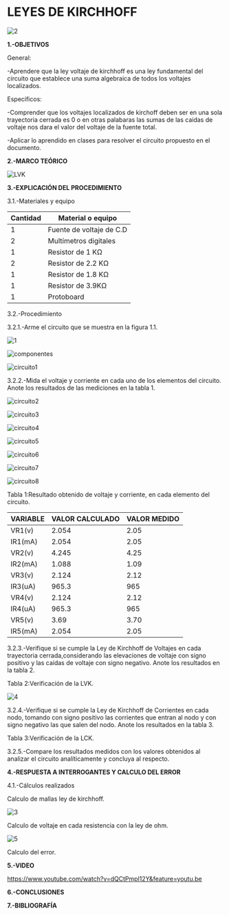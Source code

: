 # LEYES DE KIRCHHOFF
![2](https://user-images.githubusercontent.com/75336529/120421079-42ffc300-c32b-11eb-9c18-dc67a5372d97.PNG)


**1.-OBJETIVOS**

General:

-Aprendere que la ley voltaje de kirchhoff es una ley fundamental del circuito que establece una suma algebraica de todos los voltajes localizados.

Especificos:

-Comprender que los voltajes localizados de kirchoff deben ser en una sola trayectoria cerrada es 0 o en otras palabaras las sumas de las caidas de voltaje nos dara el valor del voltaje de la fuente total.

-Aplicar lo aprendido en clases para resolver el circuito propuesto en el documento.


**2.-MARCO TEÓRICO**

![LVK](https://user-images.githubusercontent.com/75336529/120564920-96c4e780-c3d1-11eb-9cb0-f38381bd9d4a.jpeg)

**3.-EXPLICACIÓN DEL PROCEDIMIENTO**

3.1.-Materiales y equipo

|Cantidad|Material o equipo|
|---|---|
|1|Fuente de voltaje de C.D|
|2|Multímetros digitales|
|1|Resistor de 1 KΩ|
|2|Resistor de 2.2 KΩ|
|1|Resistor de 1.8 KΩ|
|1|Resistor de 3.9KΩ|
|1|Protoboard|

3.2.-Procedimiento 

3.2.1.-Arme el circuito que se muestra en la figura 1.1.

![1](https://user-images.githubusercontent.com/75336529/120404357-cd382f00-c30b-11eb-848f-b3031e5714e2.PNG)

![componentes](https://user-images.githubusercontent.com/75336529/120531253-0cb25a00-c3a4-11eb-8e50-f74302905308.jpeg)

![circuito1](https://user-images.githubusercontent.com/75336529/120531282-1471fe80-c3a4-11eb-951f-d43144fbd438.jpeg)

3.2.2.-Mida el voltaje y corriente en cada uno de los elementos del circuito. Anote los resultados de las mediciones en la tabla 1.

![circuito2](https://user-images.githubusercontent.com/75336529/120531287-15a32b80-c3a4-11eb-9adf-6c43458dba2c.jpeg)

![circuito3](https://user-images.githubusercontent.com/75336529/120531296-176cef00-c3a4-11eb-9481-d677d3659998.jpeg)

![circuito4](https://user-images.githubusercontent.com/75336529/120531302-189e1c00-c3a4-11eb-9193-28413bb80fc6.jpeg)

![circuito5](https://user-images.githubusercontent.com/75336529/120531307-1a67df80-c3a4-11eb-8caa-833791c1fbe3.jpeg)

![circuito6](https://user-images.githubusercontent.com/75336529/120531313-1b990c80-c3a4-11eb-8d49-1d447a33fc13.jpeg)

![circuito7](https://user-images.githubusercontent.com/75336529/120531319-1cca3980-c3a4-11eb-8288-029e03e98aef.jpeg)

![circuito8](https://user-images.githubusercontent.com/75336529/120531265-11770e00-c3a4-11eb-96dd-adb7bed2f326.jpeg)

Tabla 1:Resultado obtenido de voltaje y corriente, en cada elemento del circuito.

|VARIABLE|VALOR CALCULADO|VALOR MEDIDO|
|---|---|---|
|VR1(v)|2.054 | 2.05|
|IR1(mA)|2.054 |2.05|
|VR2(v)|4.245 |4.25|
|IR2(mA)|1.088 |1.09|
|VR3(v)| 2.124|2.12|
|IR3(uA)|965.3 |965|
|VR4(v)|2.124 |2.12|
|IR4(uA)|965.3 |965|
|VR5(v)|3.69 |3.70|
|IR5(mA)|2.054|2.05|

3.2.3.-Verifique si se cumple la Ley de Kirchhoff de Voltajes en cada trayectoria cerrada,considerando las elevaciones de voltaje con signo positivo y las caídas de voltaje con signo negativo. Anote los resultados en la tabla 2.

Tabla 2:Verificación de la LVK.

![4](https://user-images.githubusercontent.com/75336529/120564771-42ba0300-c3d1-11eb-8653-f823fd796da8.PNG)

3.2.4.-Verifique si se cumple la Ley de Kirchhoff de Corrientes en cada nodo, tomando con signo positivo las corrientes que entran al nodo y con signo negativo las que salen del nodo. Anote los resultados en la tabla 3.

Tabla 3:Verificación de la LCK.

3.2.5.-Compare los resultados medidos con los valores obtenidos al analizar el circuito analíticamente y concluya al respecto.

**4.-RESPUESTA A INTERROGANTES Y CALCULO DEL ERROR**

4.1.-Cálculos realizados

  Calculo de mallas ley de kirchhoff.
  
  ![3](https://user-images.githubusercontent.com/75336529/120528886-8ac13180-c3a1-11eb-981c-8bd9578cf7af.PNG)
  
  Calculo de voltaje en cada resistencia con la ley de ohm.
  
  ![5](https://user-images.githubusercontent.com/75336529/120565911-b230f200-c3d3-11eb-84fb-cabd5cfa1529.PNG)
  
  Calculo del error.
  
  
  
**5.-VIDEO**

https://www.youtube.com/watch?v=dQCtPmpl12Y&feature=youtu.be

**6.-CONCLUSIONES**

**7.-BIBLIOGRAFÍA**
